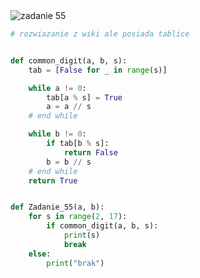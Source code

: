 <picture>
  <source srcset="../../srt/zbior_zadan/55.png" media="(prefers-color-scheme: light)">
  <source srcset="../../srt/zbior_zadan/black_55.png" media="(prefers-color-scheme: dark)">
  <img src="../../srt/zbior_zadan/black_55.png" alt="zadanie 55">
</picture>

```python
# rozwiazanie z wiki ale posiada tablice


def common_digit(a, b, s):
    tab = [False for _ in range(s)]

    while a != 0:
        tab[a % s] = True
        a = a // s
    # end while

    while b != 0:
        if tab[b % s]:
            return False
        b = b // s
    # end while
    return True


def Zadanie_55(a, b):
    for s in range(2, 17):
        if common_digit(a, b, s):
            print(s)
            break
    else:
        print("brak")



```

